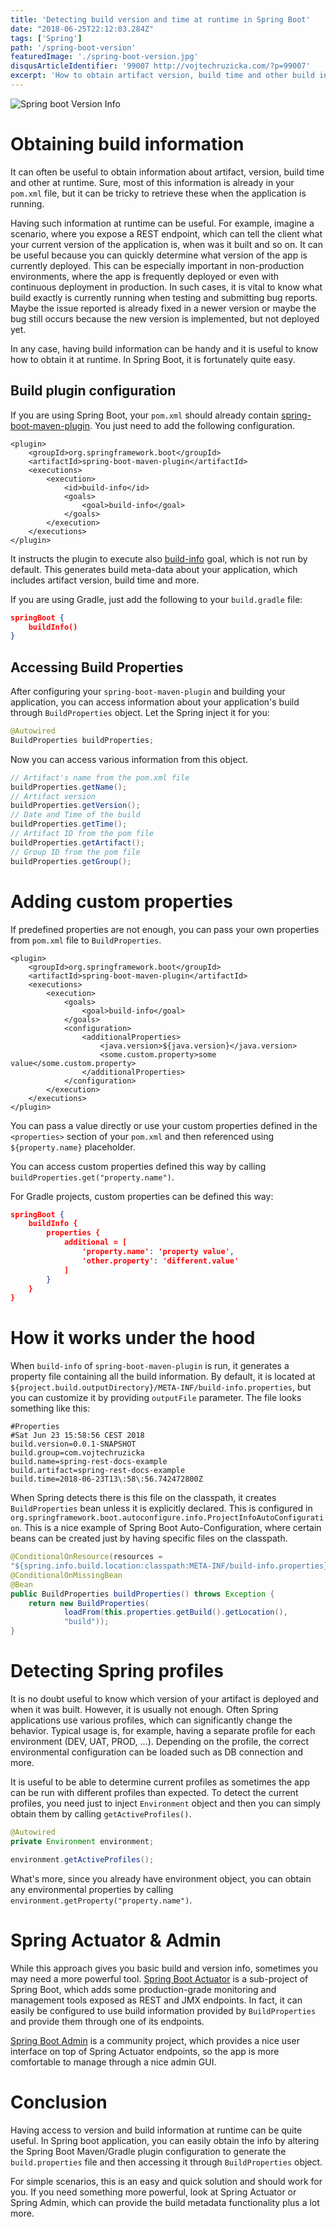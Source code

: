 ```yaml
---
title: 'Detecting build version and time at runtime in Spring Boot'
date: "2018-06-25T22:12:03.284Z"
tags: ['Spring']
path: '/spring-boot-version'
featuredImage: './spring-boot-version.jpg'
disqusArticleIdentifier: '99007 http://vojtechruzicka.com/?p=99007'
excerpt: 'How to obtain artifact version, build time and other build information in a Spring Boot app at runtime?'
---
```


![Spring boot Version Info](./spring-boot-version.jpg)

# Obtaining build information
It can often be useful to obtain information about artifact, version, build time and other at runtime. Sure, most of this information is already in your `pom.xml` file, but it can be tricky to retrieve these when the application is running.

Having such information at runtime can be useful. For example, imagine a scenario, where you expose a REST endpoint, which can tell the client what your current version of the application is, when was it built and so on. It can be useful because you can quickly determine what version of the app is currently deployed. This can be especially important in non-production environments, where the app is frequently deployed or even with continuous deployment in production. In such cases, it is vital to know what build exactly is currently running when testing and submitting bug reports. Maybe the issue reported is already fixed in a newer version or maybe the bug still occurs because the new version is implemented, but not deployed yet.

In any case, having build information can be handy and it is useful to know how to obtain it at runtime. In Spring Boot, it is fortunately quite easy.

## Build plugin configuration
If you are using Spring Boot, your `pom.xml` should already contain [spring-boot-maven-plugin](https://docs.spring.io/spring-boot/docs/2.0.3.RELEASE/maven-plugin/). You just need to add the following configuration.

```xml{4-11}
<plugin>
    <groupId>org.springframework.boot</groupId>
    <artifactId>spring-boot-maven-plugin</artifactId>
    <executions>
        <execution>
            <id>build-info</id>
            <goals>
                <goal>build-info</goal>
            </goals>
        </execution>
    </executions>
</plugin>
```

It instructs the plugin to execute also [build-info](https://docs.spring.io/spring-boot/docs/2.0.3.RELEASE/maven-plugin/build-info-mojo.html) goal, which is not run by default. This generates build meta-data about your application, which includes artifact version, build time and more. 

If you are using Gradle, just add the following to your `build.gradle` file:

```json
springBoot {
    buildInfo()
}
```

## Accessing Build Properties
After configuring your `spring-boot-maven-plugin` and building your application, you can access information about your application's build through `BuildProperties` object. Let the Spring inject it for you:

```java
@Autowired
BuildProperties buildProperties;
```

Now you can access various information from this object.

```java
// Artifact's name from the pom.xml file
buildProperties.getName();
// Artifact version
buildProperties.getVersion();
// Date and Time of the build
buildProperties.getTime();
// Artifact ID from the pom file
buildProperties.getArtifact();
// Group ID from the pom file
buildProperties.getGroup();
```
# Adding custom properties
If predefined properties are not enough, you can pass your own properties from `pom.xml` file to `BuildProperties`.

```xml{9-14}
<plugin>
    <groupId>org.springframework.boot</groupId>
    <artifactId>spring-boot-maven-plugin</artifactId>
    <executions>
        <execution>
            <goals>
                <goal>build-info</goal>
            </goals>
            <configuration>
                <additionalProperties>
                    <java.version>${java.version}</java.version>
                    <some.custom.property>some value</some.custom.property>
                </additionalProperties>
            </configuration>
        </execution>
    </executions>
</plugin>
```

You can pass a value directly or use your custom properties defined in the `<properties>` section of your `pom.xml` and then referenced using `${property.name}` placeholder.

You can access custom properties defined this way by calling `buildProperties.get("property.name")`.

For Gradle projects, custom properties can be defined this way:

```json
springBoot {
    buildInfo {
        properties {
            additional = [
                'property.name': 'property value',
                'other.property': 'different.value'
            ]
        }
    }
}
```

# How it works under the hood
When `build-info` of `spring-boot-maven-plugin` is run, it generates a property file containing all the build information. By default, it is located at `${project.build.outputDirectory}/META-INF/build-info.properties`, but you can customize it by providing `outputFile` parameter. The file looks something like this:

```properties
#Properties
#Sat Jun 23 15:58:56 CEST 2018
build.version=0.0.1-SNAPSHOT
build.group=com.vojtechruzicka
build.name=spring-rest-docs-example
build.artifact=spring-rest-docs-example
build.time=2018-06-23T13\:58\:56.742472800Z
```

When Spring detects there is this file on the classpath, it creates `BuildProperties` bean unless it is explicitly declared. This is configured in `org.springframework.boot.autoconfigure.info.ProjectInfoAutoConfiguration`. This is a nice example of Spring Boot Auto-Configuration, where certain beans can be created just by having specific files on the classpath.

```java
@ConditionalOnResource(resources = 
"${spring.info.build.location:classpath:META-INF/build-info.properties}")
@ConditionalOnMissingBean
@Bean
public BuildProperties buildProperties() throws Exception {
    return new BuildProperties(
            loadFrom(this.properties.getBuild().getLocation(), 
            "build"));
}
```

# Detecting Spring profiles
It is no doubt useful to know which version of your artifact is deployed and when it was built. However, it is usually not enough. Often Spring applications use various profiles, which can significantly change the behavior. Typical usage is, for example, having a separate profile for each environment (DEV, UAT, PROD, ...). Depending on the profile, the correct environmental configuration can be loaded such as DB connection and more.

It is useful to be able to determine current profiles as sometimes the app can be run with different profiles than expected. To detect the current profiles, you need just to inject `Environment` object and then you can simply obtain them by calling `getActiveProfiles()`.

```java
@Autowired
private Environment environment;

environment.getActiveProfiles();
```

What's more, since you already have environment object, you can obtain any environmental properties by calling `environment.getProperty("property.name")`.

# Spring Actuator & Admin
While this approach gives you basic build and version info, sometimes you may need a more powerful tool. [Spring Boot Actuator](https://docs.spring.io/spring-boot/docs/current/reference/htmlsingle/#production-ready) is a sub-project of Spring Boot, which adds some production-grade monitoring and management tools exposed as REST and JMX endpoints. In fact, it can easily be configured to use build information provided by `BuildProperties` and provide them through one of its endpoints. 

[Spring Boot Admin](https://github.com/codecentric/spring-boot-admin) is a community project, which provides a nice user interface on top of Spring Actuator endpoints, so the app is more comfortable to manage through a nice admin GUI.

# Conclusion
Having access to version and build information at runtime can be quite useful. In Spring boot application, you can easily obtain the info by altering the Spring Boot Maven/Gradle plugin configuration to generate the `build.properties` file and then accessing it through `BuildProperties` object.

For simple scenarios, this is an easy and quick solution and should work for you. If you need something more powerful, look at Spring Actuator or Spring Admin, which can provide the build metadata functionality plus a lot more.